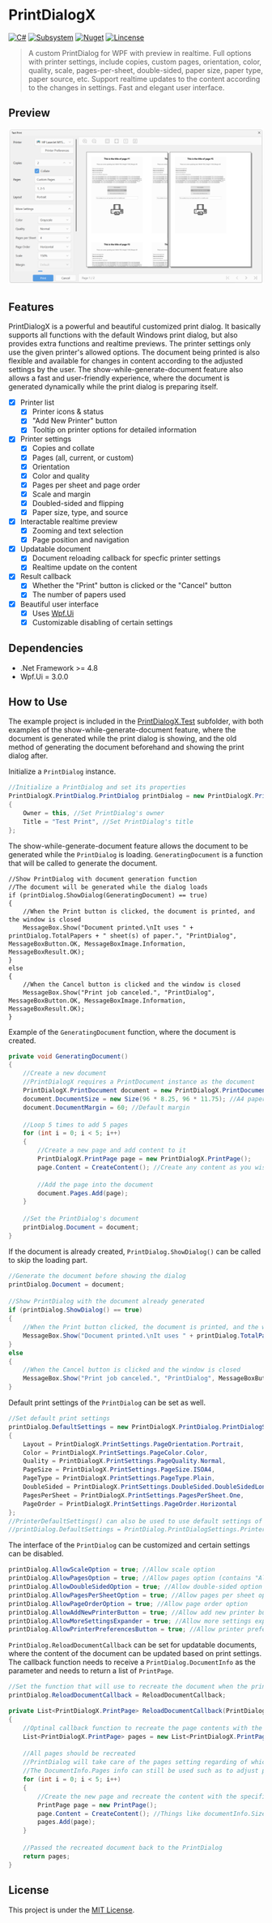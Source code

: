 # PrintDialogX

[![C#](https://img.shields.io/badge/C%23-100%25-blue.svg?style=flat-square)](https://docs.microsoft.com/en-us/dotnet/csharp/)
[![Subsystem](https://img.shields.io/badge/Platform-WPF-green.svg?style=flat-square)](https://docs.microsoft.com/en-us/visualstudio/designers/getting-started-with-wpf)
[![Nuget](https://img.shields.io/badge/Nuget-v2.1.1-blue.svg?style=flat-square)](https://www.nuget.org/packages/PrintDialogX/2.1.1)
[![Lincense](https://img.shields.io/badge/Lincense-MIT-orange.svg?style=flat-square)](https://github.com/Fei-Sheng-Wu/PrintDialogX/blob/2.1.1/LICENSE.txt)

> A custom PrintDialog for WPF with preview in realtime. Full options with printer settings, include copies, custom pages, orientation, color, quality, scale, pages-per-sheet, double-sided, paper size, paper type, paper source, etc. Support realtime updates to the content according to the changes in settings. Fast and elegant user interface.

## Preview

![Screenshot](https://github.com/Fei-Sheng-Wu/PrintDialogX/blob/8c1c32120c5ba5ec3e6547d825c56a5b27fb5ee2/Screenshot.png)

## Features

PrintDialogX is a powerful and beautiful customized print dialog. It basically supports all functions with the default Windows print dialog, but also provides extra functions and realtime previews. The printer settings only use the given printer's allowed options. The document being printed is also flexible and available for changes in content according to the adjusted settings by the user. The show-while-generate-document feature also allows a fast and user-friendly experience, where the document is generated dynamically while the print dialog is preparing itself.

- [X] Printer list
  - [X] Printer icons & status
  - [X] "Add New Printer" button
  - [X] Tooltip on printer options for detailed information
- [X] Printer settings
  - [X] Copies and collate
  - [X] Pages (all, current, or custom)
  - [X] Orientation
  - [X] Color and quality
  - [X] Pages per sheet and page order
  - [X] Scale and margin
  - [X] Doubled-sided and flipping
  - [X] Paper size, type, and source
- [X] Interactable realtime preview
  - [X] Zooming and text selection
  - [X] Page position and navigation
- [X] Updatable document
  - [X] Document reloading callback for specfic printer settings
  - [X] Realtime update on the content
- [X] Result callback
  - [X] Whether the "Print" button is clicked or the "Cancel" button
  - [X] The number of papers used
- [X] Beautiful user interface
  - [X] Uses [Wpf.Ui](https://wpfui.lepo.co/index.html)
  - [X] Customizable disabling of certain settings

## Dependencies

- .Net Framework >= 4.8
- Wpf.Ui = 3.0.0

## How to Use

The example project is included in the [PrintDialogX.Test](https://github.com/Fei-Sheng-Wu/PrintDialogX/tree/2.1.1/PrintDialogX.Test) subfolder, with both examples of the show-while-generate-document feature, where the document is generated while the print dialog is showing, and the old method of generating the document beforehand and showing the print dialog after.

Initialize a `PrintDialog` instance.

```c#
//Initialize a PrintDialog and set its properties
PrintDialogX.PrintDialog.PrintDialog printDialog = new PrintDialogX.PrintDialog.PrintDialog()
{
    Owner = this, //Set PrintDialog's owner
    Title = "Test Print", //Set PrintDialog's title
};
```

The show-while-generate-document feature allows the document to be generated while the `PrintDialog` is loading. `GeneratingDocument` is a function that will be called to generate the document.

```
//Show PrintDialog with document generation function
//The document will be generated while the dialog loads
if (printDialog.ShowDialog(GeneratingDocument) == true)
{
    //When the Print button is clicked, the document is printed, and the window is closed
    MessageBox.Show("Document printed.\nIt uses " + printDialog.TotalPapers + " sheet(s) of paper.", "PrintDialog", MessageBoxButton.OK, MessageBoxImage.Information, MessageBoxResult.OK);
}
else
{
    //When the Cancel button is clicked and the window is closed
    MessageBox.Show("Print job canceled.", "PrintDialog", MessageBoxButton.OK, MessageBoxImage.Information, MessageBoxResult.OK);
}
```

Example of the `GeneratingDocument` function, where the document is created.

```c#
private void GeneratingDocument()
{
    //Create a new document
    //PrintDialogX requires a PrintDocument instance as the document
    PrintDialogX.PrintDocument document = new PrintDialogX.PrintDocument();
    document.DocumentSize = new Size(96 * 8.25, 96 * 11.75); //A4 paper size, 8.25 inch x 11.75 inch
    document.DocumentMargin = 60; //Default margin

    //Loop 5 times to add 5 pages
    for (int i = 0; i < 5; i++)
    {
        //Create a new page and add content to it
        PrintDialogX.PrintPage page = new PrintDialogX.PrintPage();
        page.Content = CreateContent(); //Create any content as you wish

        //Add the page into the document
        document.Pages.Add(page);
    }

    //Set the PrintDialog's document
    printDialog.Document = document;
}
```

If the document is already created, `PrintDialog.ShowDialog()` can be called to skip the loading part.

```c#
//Generate the document before showing the dialog
printDialog.Document = document;

//Show PrintDialog with the document already generated
if (printDialog.ShowDialog() == true)
{
    //When the Print button clicked, the document is printed, and the window is closed
    MessageBox.Show("Document printed.\nIt uses " + printDialog.TotalPapers + " sheet(s) of paper.", "PrintDialog", MessageBoxButton.OK, MessageBoxImage.Information, MessageBoxResult.OK);
}
else
{
    //When the Cancel button is clicked and the window is closed
    MessageBox.Show("Print job canceled.", "PrintDialog", MessageBoxButton.OK, MessageBoxImage.Information, MessageBoxResult.OK);
}
```

Default print settings of the `PrintDialog` can be set as well.

```c#
//Set default print settings
printDialog.DefaultSettings = new PrintDialogX.PrintDialog.PrintDialogSettings()
{
    Layout = PrintDialogX.PrintSettings.PageOrientation.Portrait,
    Color = PrintDialogX.PrintSettings.PageColor.Color,
    Quality = PrintDialogX.PrintSettings.PageQuality.Normal,
    PageSize = PrintDialogX.PrintSettings.PageSize.ISOA4,
    PageType = PrintDialogX.PrintSettings.PageType.Plain,
    DoubleSided = PrintDialogX.PrintSettings.DoubleSided.DoubleSidedLongEdge,
    PagesPerSheet = PrintDialogX.PrintSettings.PagesPerSheet.One,
    PageOrder = PrintDialogX.PrintSettings.PageOrder.Horizontal
};
//PrinterDefaultSettings() can also be used to use default settings of the printer
//printDialog.DefaultSettings = PrintDialog.PrintDialogSettings.PrinterDefaultSettings()
```

The interface of the `PrintDialog` can be customized and certain settings can be disabled.

```c#
printDialog.AllowScaleOption = true; //Allow scale option
printDialog.AllowPagesOption = true; //Allow pages option (contains "All Pages", "Current Page", and "Custom Pages")
printDialog.AllowDoubleSidedOption = true; //Allow double-sided option
printDialog.AllowPagesPerSheetOption = true; //Allow pages per sheet option
printDialog.AllowPageOrderOption = true; //Allow page order option
printDialog.AllowAddNewPrinterButton = true; //Allow add new printer button in the printer list
printDialog.AllowMoreSettingsExpander = true; //Allow more settings expander
printDialog.AllowPrinterPreferencesButton = true; //Allow printer preferences button
```

`PrintDialog.ReloadDocumentCallback` can be set for updatable documents, where the content of the document can be updated based on print settings. The callback function needs to receive a `PrintDialog.DocumentInfo` as the parameter and needs to return a list of `PrintPage`.

```c#
//Set the function that will use to recreate the document when the print settings changed
printDialog.ReloadDocumentCallback = ReloadDocumentCallback;
```
```c#
private List<PrintDialogX.PrintPage> ReloadDocumentCallback(PrintDialogX.PrintDialog.DocumentInfo documentInfo)
{
    //Optinal callback function to recreate the page contents with the specific settings
    List<PrintDialogX.PrintPage> pages = new List<PrintDialogX.PrintPage>();

    //All pages should be recreated
    //PrintDialog will take care of the pages setting regarding of which pages need to be printed
    //The DocumentInfo.Pages info can still be used such as to adjust pages that will be printed
    for (int i = 0; i < 5; i++)
    {
        //Create the new page and recreate the content with the specific margin
        PrintPage page = new PrintPage();
        page.Content = CreateContent(); //Things like documentInfo.Size and documentInfo.Margin can be used
        pages.Add(page);
    }

    //Passed the recreated document back to the PrintDialog
    return pages;
}
```

## License

This project is under the [MIT License](https://github.com/Fei-Sheng-Wu/PrintDialogX/blob/2.1.1/LICENSE.txt).
